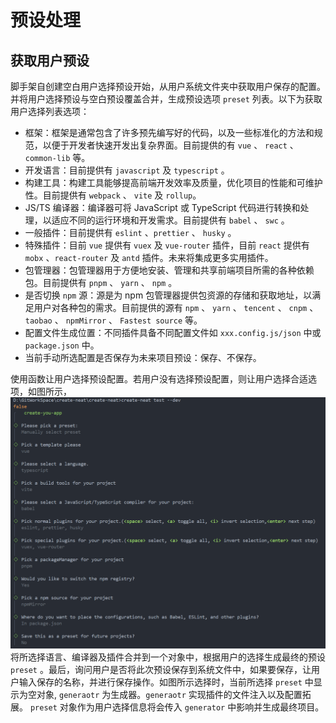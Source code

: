# 预设处理

## 获取用户预设

脚手架自创建空白用户选择预设开始，从用户系统文件夹中获取用户保存的配置。并将用户选择预设与空白预设覆盖合并，生成预设选项 `preset` 列表。以下为获取用户选择列表选项：

- 框架：框架是通常包含了许多预先编写好的代码，以及一些标准化的方法和规范，以便于开发者快速开发出复杂界面。目前提供的有 `vue` 、 `react` 、`common-lib` 等。
- 开发语言：目前提供有 `javascript` 及 `typescript` 。
- 构建工具：构建工具能够提高前端开发效率及质量，优化项目的性能和可维护性。目前提供有 `webpack` 、 `vite` 及 `rollup`。
- JS/TS 编译器：编译器可将 JavaScript 或 TypeScript 代码进行转换和处理，以适应不同的运行环境和开发需求。目前提供有 `babel` 、 `swc` 。
- 一般插件：目前提供有 `eslint` 、`prettier` 、 `husky` 。
- 特殊插件：目前 `vue` 提供有 `vuex` 及 `vue-router` 插件，目前 `react` 提供有 `mobx` 、`react-router` 及 `antd` 插件。未来将集成更多实用插件。
- 包管理器：包管理器用于方便地安装、管理和共享前端项目所需的各种依赖包。目前提供有 `pnpm` 、 `yarn` 、 `npm` 。
- 是否切换 `npm` 源：源是为 npm 包管理器提供包资源的存储和获取地址，以满足用户对各种包的需求。目前提供的源有 `npm` 、 `yarn` 、 `tencent` 、 `cnpm` 、 `taobao` 、 `npmMirror` 、 `Fastest source` 等。
- 配置文件生成位置：不同插件具备不同配置文件如 `xxx.config.js/json` 中或 `package.json` 中。
- 当前手动所选配置是否保存为未来项目预设：保存、不保存。
  
使用函数让用户选择预设配置。若用户没有选择预设配置，则让用户选择合适选项，如图所示，![用户选择预设图](../public/preset-select.png)将所选择语言、编译器及插件合并到一个对象中，根据用户的选择生成最终的预设 `preset` 。最后，询问用户是否将此次预设保存到系统文件中，如果要保存，让用户输入保存的名称，并进行保存操作。如图所示选择时，当前所选择 `preset` 中显示为空对象, `generaotr` 为生成器。`generaotr` 实现插件的文件注入以及配置拓展。 `preset` 对象作为用户选择信息将会传入 `generator` 中影响并生成最终项目。

